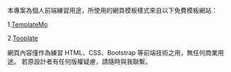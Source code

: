 本專案為個人前端練習用途，所使用的網頁模板樣式來自以下免費模板網站： 

1.[TemplateMo](https://templatemo.com/)

2.[Tooplate](https://www.tooplate.com/)

網頁內容僅作為練習 HTML、CSS、Bootstrap 等前端技術之用，無任何商業用途。
若原設計者有任何版權疑慮，請隨時與我聯繫。

